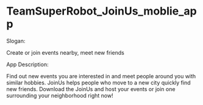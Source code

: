 # TeamSuperRobot_JoinUs_moblie_app

Slogan: 

Create or join events nearby, meet new friends

App Description:

Find out new events you are interested in and meet people around you with similar
hobbies. JoinUs helps people who move to a new city quickly find new friends.
Download the JoinUs and host your events or join one surrounding your neighborhood
right now!
